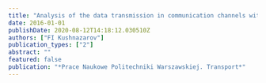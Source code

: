 ```yaml
---
title: "Analysis of the data transmission in communication channels with noise"
date: 2016-01-01
publishDate: 2020-08-12T14:18:12.030510Z
authors: ["FI Kushnazarov"]
publication_types: ["2"]
abstract: ""
featured: false
publication: "*Prace Naukowe Politechniki Warszawskiej. Transport*"
---
```


